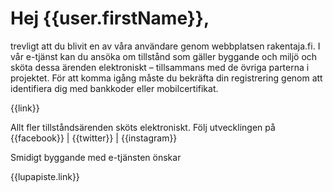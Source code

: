 # Hej {{user.firstName}},

trevligt att du blivit en av v&aring;ra anv&auml;ndare genom webbplatsen rakentaja.fi. I v&aring;r e-tj&auml;nst kan du ans&ouml;ka om tillst&aring;nd som g&auml;ller byggande och milj&ouml; och sk&ouml;ta dessa &auml;renden elektroniskt – tillsammans med de &ouml;vriga parterna i projektet. F&ouml;r att komma ig&aring;ng m&aring;ste du bekr&auml;fta din registrering genom att identifiera dig med bankkoder eller mobilcertifikat.

{{link}}

Allt fler tillst&aring;nds&auml;renden sk&ouml;ts elektroniskt. F&ouml;lj utvecklingen p&aring; {{facebook}} | {{twitter}} | {{instagram}}

Smidigt byggande med e-tj&auml;nsten &ouml;nskar

{{lupapiste.link}}
